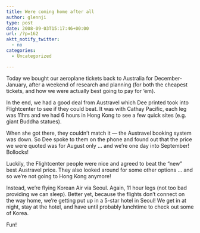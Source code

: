```yaml
---
title: Were coming home after all
author: glennji
type: post
date: 2008-09-03T15:17:46+00:00
url: /?p=162
aktt_notify_twitter:
  - no
categories:
  - Uncategorized

---
```

Today we bought our aeroplane tickets back to Australia for December-January, after a weekend of research and planning (for both the cheapest tickets, and how we were actually best going to pay for &#8217;em).
  
In the end, we had a good deal from Austravel which Dee printed took into Flightcenter to see if they could beat. It was with Cathay Pacific, each leg was 11hrs and we had 6 hours in Hong Kong to see a few quick sites (e.g. giant Buddha statues).
  
When she got there, they couldn&#8217;t match it &#8212; the Austravel booking system was down. So Dee spoke to them on the phone and found out that the price we were quoted was for August only &#8230; and we&#8217;re one day into September! Bollocks!
  
Luckily, the Flightcenter people were nice and agreed to beat the &#8220;new&#8221; best Austravel price. They also looked around for some other options &#8230; and so we&#8217;re not going to Hong Kong anymore!
  
Instead, we&#8217;re flying Korean Air via Seoul. Again, 11 hour legs (not too bad providing we can sleep). Better yet, because the flights don&#8217;t connect on the way home, we&#8217;re getting put up in a 5-star hotel in Seoul! We get in at night, stay at the hotel, and have until probably lunchtime to check out some of Korea.
  
Fun!
